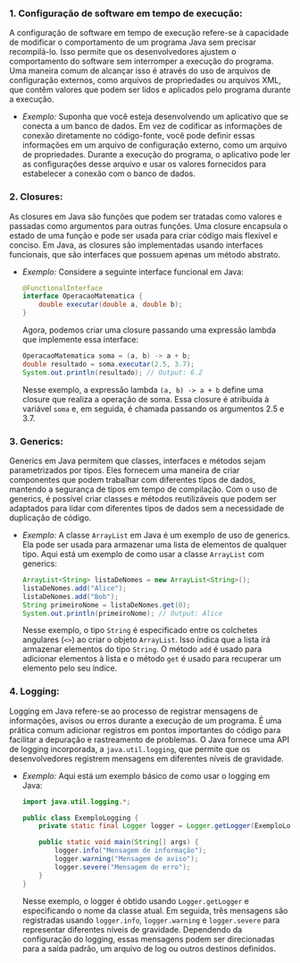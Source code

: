### 1. Configuração de software em tempo de execução:

A configuração de software em tempo de execução refere-se à capacidade de modificar o comportamento de um programa Java sem precisar recompilá-lo. Isso permite que os desenvolvedores ajustem o comportamento do software sem interromper a execução do programa. Uma maneira comum de alcançar isso é através do uso de arquivos de configuração externos, como arquivos de propriedades ou arquivos XML, que contêm valores que podem ser lidos e aplicados pelo programa durante a execução.

- _Exemplo:_
  Suponha que você esteja desenvolvendo um aplicativo que se conecta a um banco de dados. Em vez de codificar as informações de conexão diretamente no código-fonte, você pode definir essas informações em um arquivo de configuração externo, como um arquivo de propriedades. Durante a execução do programa, o aplicativo pode ler as configurações desse arquivo e usar os valores fornecidos para estabelecer a conexão com o banco de dados.

### 2. Closures:

As closures em Java são funções que podem ser tratadas como valores e passadas como argumentos para outras funções. Uma closure encapsula o estado de uma função e pode ser usada para criar código mais flexível e conciso. Em Java, as closures são implementadas usando interfaces funcionais, que são interfaces que possuem apenas um método abstrato.

- _Exemplo:_ Considere a seguinte interface funcional em Java:

  ```java
  @FunctionalInterface
  interface OperacaoMatematica {
      double executar(double a, double b);
  }
  ```

  Agora, podemos criar uma closure passando uma expressão lambda que implemente essa interface:

  ```java
  OperacaoMatematica soma = (a, b) -> a + b;
  double resultado = soma.executar(2.5, 3.7);
  System.out.println(resultado); // Output: 6.2
  ```

  Nesse exemplo, a expressão lambda `(a, b) -> a + b` define uma closure que realiza a operação de soma. Essa closure é atribuída à variável `soma` e, em seguida, é chamada passando os argumentos 2.5 e 3.7.

### 3. Generics:

Generics em Java permitem que classes, interfaces e métodos sejam parametrizados por tipos. Eles fornecem uma maneira de criar componentes que podem trabalhar com diferentes tipos de dados, mantendo a segurança de tipos em tempo de compilação. Com o uso de generics, é possível criar classes e métodos reutilizáveis que podem ser adaptados para lidar com diferentes tipos de dados sem a necessidade de duplicação de código.

- _Exemplo:_ A classe `ArrayList` em Java é um exemplo de uso de generics. Ela pode ser usada para armazenar uma lista de elementos de qualquer tipo. Aqui está um exemplo de como usar a classe `ArrayList` com generics:

  ```java
  ArrayList<String> listaDeNomes = new ArrayList<String>();
  listaDeNomes.add("Alice");
  listaDeNomes.add("Bob");
  String primeiroNome = listaDeNomes.get(0);
  System.out.println(primeiroNome); // Output: Alice
  ```

  Nesse exemplo, o tipo `String` é especificado entre os colchetes angulares (`<>`) ao criar o objeto `ArrayList`. Isso indica que a lista irá armazenar elementos do tipo `String`. O método `add` é usado para adicionar elementos à lista e o método `get` é usado para recuperar um elemento pelo seu índice.

### 4. Logging:

Logging em Java refere-se ao processo de registrar mensagens de informações, avisos ou erros durante a execução de um programa. É uma prática comum adicionar registros em pontos importantes do código para facilitar a depuração e rastreamento de problemas. O Java fornece uma API de logging incorporada, a `java.util.logging`, que permite que os desenvolvedores registrem mensagens em diferentes níveis de gravidade.

- _Exemplo:_ Aqui está um exemplo básico de como usar o logging em Java:

  ```java
  import java.util.logging.*;

  public class ExemploLogging {
      private static final Logger logger = Logger.getLogger(ExemploLogging.class.getName());

      public static void main(String[] args) {
          logger.info("Mensagem de informação");
          logger.warning("Mensagem de aviso");
          logger.severe("Mensagem de erro");
      }
  }
  ```

  Nesse exemplo, o logger é obtido usando `Logger.getLogger` e especificando o nome da classe atual. Em seguida, três mensagens são registradas usando `logger.info`, `logger.warning` e `logger.severe` para representar diferentes níveis de gravidade. Dependendo da configuração do logging, essas mensagens podem ser direcionadas para a saída padrão, um arquivo de log ou outros destinos definidos.
